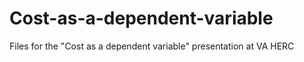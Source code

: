 # Cost-as-a-dependent-variable
Files for the "Cost as a dependent variable" presentation at VA HERC
